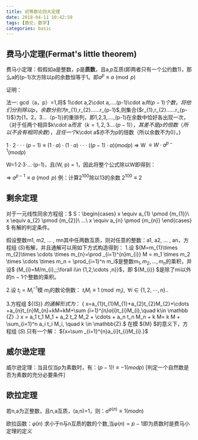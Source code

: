 ```yaml
---
title: 初等数论四大定理
date: 2018-04-11 10:42:59
tags: [数论，数学]
categories: basic
---
```

## 费马小定理(Fermat's little theorem)
费马小定理：假假如a是整数，p是**质数**，且a,p互质(即两者只有一个公约数1)，那么a的(p-1)次方除以p的余数恒等于1。即$a^{p}\equiv a{\pmod {p}}$
<!--more-->

证明：

法一:
  gcd（a，p）=1,将$ 1\cdot a,2\cdot a,....(p-1)\cdot a$共(p-1)个数，将他们分别除以p，余数分别为$r_{1},r_{2}......r_{p-1}$,则集合{$r_{1},r_{2}......r_{p-1}$}为{1，2，3...（p-1)}的重排列，即1,2,3,....,(p-1)在余数中恰好各出现一次，（对于任两个相异$k\cdot a$而言（k=1,2,3....(p-1)），其差不是p的倍数（所以不会有相同余数），且任一个$k\cdot a$亦不为p的倍数（所以余数不为0）。)
  
   $1\cdot2\cdot\cdot\cdot(p-1)\equiv(1\cdot a)\cdot(1\cdot a)\cdot\cdot\cdot((p-1)\cdot a)(mod p)$ $\Rightarrow$ W $\equiv W\cdot a^{p-1} (mod p)$
   
  W=1·2·3·...·(p-1)，且(W, p) = 1，因此将整个公式除以W即得到：
  
  $\Rightarrow$ $a^{p-1}\equiv a{\pmod {p}}$
  例：计算$2^{100}$除以13的余数
  ${2^{100} \equiv 2}$
## 剩余定理
 对于一元线性同余方程组：$
 S：\begin{cases}
   x \equiv a_{1} \pmod  {m_{1}}\\
   x \equiv a_{2} \pmod  {m_{2}}\\
   ...\\
   x \equiv a_{n} \pmod  {m_{n}}
  \end{cases}
  $ 有解的判定条件。

假设整数m1, m2, ... , mn其中任两数互质，则对任意的整数：a1, a2, ... , an，方程组 ${(S)}$有解，并且通解可以用如下方式构造得到：
1.设 ${M=m_{1}\times m_{2}\times \cdots \times m_{n}=\prod _{i=1}^{n}m_{i}} M = m_1 \times m_2 \times \cdots \times m_n = \prod_{i=1}^n m_i$是整数$m_1, m_2, ... , m_n$的乘积，并设$ {M_{i}=M/m_{i},\;\;\forall i\in \{1,2,\cdots ,n\}}$，即 ${M_{i}} $是除了mi以外的n − 1个整数的乘积。

2.设 ${t_{i}=M_{i}^{-1}}$模 ${m_{i}}$的数论倒数： ${t_{i}M_{i}\equiv 1{\pmod {m_{i}}},\;\;\forall i\in \{1,2,\cdots ,n\}.} .$

3.方程组 ${(S)} $的通解形式为：$ { x=a_{1}t_{1}M_{1}+a_{2}t_{2}M_{2}+\cdots +a_{n}t_{n}M_{n}+kM=kM+\sum _{i=1}^{n}a_{i}t_{i}M_{i},\quad k\in \mathbb {Z} .} x = a_1 t_1 M_1 + a_2 t_2 M_2 + \cdots + a_n t_n M_n + k M= k M + \sum_{i=1}^n a_i t_i M_i, \quad k \in \mathbb{Z}.$ 在模 ${M} $的意义下，方程组 ${(S)}$ 只有一个解： ${x=\sum _{i=1}^{n}a_{i}t_{i}M_{i}.}$
  ## 威尔逊定理
  威尔逊定理：当且仅当p为素数时，有：$(p-1)!\equiv-1(mod p)$ [判定一个自然数是否为素数的充分必要条件]
  ## 欧拉定理
  若n,a为正整数，且n,a互质，(a,n)=1，则：$a^{φ(n)}\equiv 1(mod n)$
  
 欧拉函数：$\varphi(n)$ 求小于n与n互质的数的个数,当$\varphi(n)=p-1$即为质数时是费马小定理的定义
  